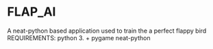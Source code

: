 # FLAP_AI
A neat-python based application used to train the a perfect flappy bird
REQUIREMENTS:
  python 3. +
  pygame
  neat-python
